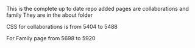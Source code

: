 This is the complete up to date repo added pages are collaborations and family 
They are in the about folder

CSS for collaborations is from 5404 to 5488

For Family page from 5698 to 5920
